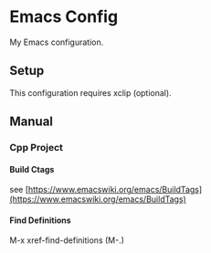 # Emacs Config

My Emacs configuration.

## Setup

This configuration requires xclip (optional).

## Manual

### Cpp Project

#### Build Ctags
see [https://www.emacswiki.org/emacs/BuildTags](https://www.emacswiki.org/emacs/BuildTags)

#### Find Definitions
M-x xref-find-definitions (M-.)
